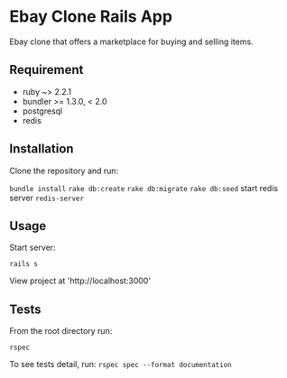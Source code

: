 # Ebay Clone Rails App
Ebay clone that offers a marketplace for buying and selling items.

## Requirement
- ruby ~> 2.2.1
- bundler >= 1.3.0, < 2.0
- postgresql
- redis

## Installation
Clone the repository and run:

```bundle install```
```rake db:create```
```rake db:migrate```
```rake db:seed```
start redis server
```redis-server```

## Usage

Start server:

```rails s```

View project at 'http://localhost:3000'

## Tests
From the root directory run:

```rspec```

To see tests detail, run:
 ```rspec spec --format documentation```

